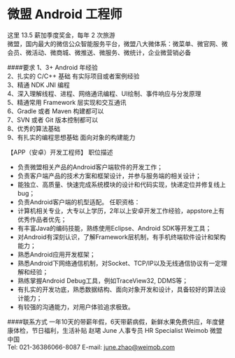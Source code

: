 微盟 Android 工程师
==========  
这里 13.5 薪加季度奖金，每年 2 次旅游  
微盟，国内最大的微信公众智能服务平台，微盟八大微体系：微菜单、微官网、微会员、微活动、微商城、微推送、微服务、微统计，企业微营销必备  

####要求 
1、3+ Android 年经验  
2、扎实的 C/C++ 基础 有实际项目或者案例经验  
3、精通 NDK JNI 编程  
4、深入理解线程、进程、网络通讯编程、UI绘制、事件响应与分发原理  
5、精通常用 Framework 层实现和交互通讯  
6、Gradle 或者 Maven 构建都可以  
7、SVN 或者 Git 版本控制都可以  
8、优秀的算法基础  
9、有扎实的编程思想基础 面向对象的构建能力  

【APP（安卓）开发工程师】
职位描述
* 负责微盟相关产品的Android客户端软件的开发工作；
* 负责客户端产品的技术方案和框架设计，并参与服务端的相关设计；
* 能独立、高质量、快速完成系统模块的设计和代码实现，快递定位并修复线上bug；
* 负责Android客户端的机型适配。
任职资格：
* 计算机相关专业，大专以上学历，2年以上安卓开发工作经验，appstore上有优秀作品者优先；
* 有丰富Java的编码技能，熟练使用Eclipse、Android SDK等开发工具；
* 对Android有深刻认识，了解Framework层机制，有手机终端软件设计和架构能力；
* 熟悉Android应用开发框架；
* 熟悉Android下网络通信机制，对Socket、TCP/IP以及无线通信协议有一定理解和经验；
* 熟练掌握Android Debug工具，例如TraceView32, DDMS等；
* 有扎实的开发功底，熟悉数据结构、面向对象开发和设计，具备较好的算法设计能力；
* 有较强的沟通能力，对用户体验追求极致。

####联系方式
一年10天的带薪年假，6天带薪病假，新鲜水果免费供应，年度健康体检，节日福利，生活补贴
赵珺 June
人事专员  HR Specialist
Weimob  微盟中国  
Tel: 021-36386066-8087
E-mail: june.zhao@weimob.com
